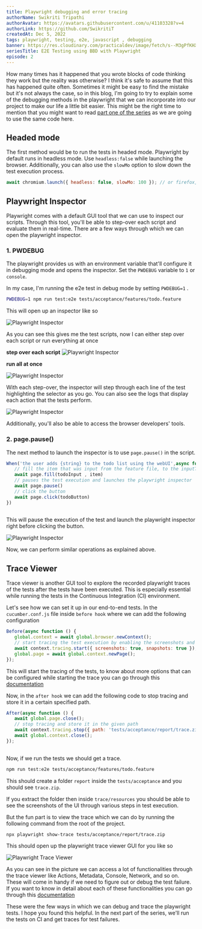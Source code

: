 ```yaml
---
title: Playwright debugging and error tracing
authorName: Swikriti Tripathi
authorAvatar: https://avatars.githubusercontent.com/u/41103328?v=4
authorLink: https://github.com/SwikritiT
createdAt: Dec 5, 2022
tags: playwright, testing, e2e, javascript , debugging
banner: https://res.cloudinary.com/practicaldev/image/fetch/s--M3gPfKHX--/c_imagga_scale,f_auto,fl_progressive,h_420,q_auto,w_1000/https://dev-to-uploads.s3.amazonaws.com/uploads/articles/swetkwdnkxp39lkevjea.png
seriesTitle: E2E Testing using BBD with Playwright
episode: 2
---
```

How many times has it happened that you wrote blocks of code thinking they work but the reality was otherwise? I think it's safe to assume that this has happened quite often. Sometimes it might be easy to find the mistake but it's not always the case, so in this blog, I'm going to try to explain some of the debugging methods in the playwright that we can incorporate into our project to make our life a little bit easier. This might be the right time to mention that you might want to read [part one of the series](https://blog.jankaritech.com/#/blog/Behavior%20Driven%20Development%20(BDD)%20using%20Playwright) as we are going to use the same code here.
 

## Headed mode
The first method would be to run the tests in headed mode. Playwright by default runs in headless mode. Use `headless:false` while launching the browser. Additionally, you can also use the `slowMo` option to slow down the test execution process.
 
```js
await chromium.launch({ headless: false, slowMo: 100 }); // or firefox, WebKit
```
 
 
## Playwright Inspector
Playwright comes with a default GUI tool that we can use to inspect our scripts. Through this tool, you'll be able to step-over each script and evaluate them in real-time. There are a few ways through which we can open the playwright inspector.
 
### 1. PWDEBUG
The playwright provides us with an environment variable that'll configure it in debugging mode and opens the inspector. Set the `PWDEBUG` variable to `1` or `console`.
 
In my case, I'm running the e2e test in debug mode by setting `PWDEBUG=1` .
```bash
PWDEBUG=1 npm run test:e2e tests/acceptance/features/todo.feature
```
 
This will open up an inspector like so
 
![Playwright Inspector](/src/assets/Playwright/images/playwright-inspector.png "Playwright Inspector")
 
As you can see this gives me the test scripts, now I can either step over each script or run everything at once
 
 
**step over each script**
![Playwright Inspector](/src/assets/Playwright/images/step-over.png "Step over script")
 
**run all at once**
 
![Playwright Inspector](/src/assets/Playwright/images/run-all.png "run-all script")
 
 
 
With each step-over, the inspector will step through each line of the test highlighting the selector as you go. You can also see the logs that display each action that the tests perform.
 
![Playwright Inspector](/src/assets/Playwright/images/trace_viewer2.png "highlight selector and logs")
 
Additionally, you'll also be able to access the browser developers' tools.
 
 
### 2. page.pause()
The next method to launch the inspector is to use `page.pause()` in the script.
 
```js
When('the user adds {string} to the todo list using the webUI',async function (item) {
   // fill the item that was input from the feature file, to the inputText field in the UI
   await page.fill(todoInput , item)
   // pauses the test execution and launches the playwright inspector
   await page.pause()
   // click the button
   await page.click(todoButton)
})
 
```
 
This will pause the execution of the test and launch the playwright inspector right before clicking the button.
 
![Playwright Inspector](/src/assets/Playwright/images/pause.png "page.pause")
 
Now, we can perform similar operations as explained above.
 
 
## Trace Viewer
Trace viewer is another GUI tool to explore the recorded playwright traces of the tests after the tests have been executed. This is especially essential while running the tests in the Continuous Integration (CI) environment.
 
Let's see how we can set it up in our end-to-end tests. In the `cucumber.conf.js` file inside `before hook` where we can add the following configuration
 
```js
Before(async function () {
   global.context = await global.browser.newContext();
   // start tracing the test execution by enabling the screenshots and snapshots
   await context.tracing.start({ screenshots: true, snapshots: true });
   global.page = await global.context.newPage();
});
```
 
This will start the tracing of the tests, to know about more options that can be configured while starting the trace you can go through this [documentation](https://playwright.dev/docs/api/class-tracing#tracing-start)
 
Now, in the `after hook` we can add the following code to stop tracing and store it in a certain specified path.
 
```js
After(async function () {
   await global.page.close();
   // stop tracing and store it in the given path
   await context.tracing.stop({ path: 'tests/acceptance/report/trace.zip' });
   await global.context.close();
});
 
```
 
Now, if we run the tests we should get a trace.
 
```bash
npm run test:e2e tests/acceptance/features/todo.feature
```
 
This should create a folder `report` inside the `tests/acceptance` and you should see `trace.zip`.
 
If you extract the folder then inside `trace/resources` you should be able to see the screenshots of the UI through various steps in test execution.
 
But the fun part is to view the trace which we can do by running the following command from the root of the project.
 
```bash
npx playwright show-trace tests/acceptance/report/trace.zip
```
 
This should open up the playwright trace viewer GUI for you like so
 
![Playwright Trace Viewer](/src/assets/Playwright/images/traceviewerGui.png "Playwright Trace Viewer")
 
As you can see in the picture we can access a lot of functionalities through the trace viewer like Actions, Metadata, Console, Network, and so on. These will come in handy if we need to figure out or debug the test failure. If you want to know in detail about each of these functionalities you can go through this [documentation](https://playwright.dev/docs/trace-viewer)
 
 
These were the few ways in which we can debug and trace the playwright tests. I hope you found this helpful. In the next part of the series, we'll run the tests on CI and get traces for test failures.

